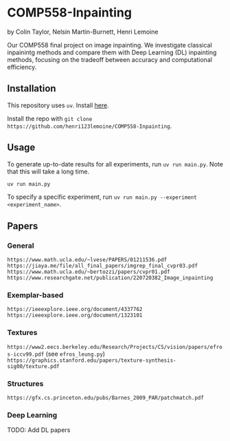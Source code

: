 # COMP558-Inpainting

by Colin Taylor, Nelsin Martin-Burnett, Henri Lemoine

Our COMP558 final project on image inpainting. We investigate classical inpainintg methods and compare them with Deep Learning (DL) inpainting methods, focusing on the tradeoff between accuracy and computational efficiency.

## Installation

This repository uses `uv`. Install [here](https://docs.astral.sh/uv/getting-started/installation/).

Install the repo with `git clone https://github.com/henri123lemoine/COMP558-Inpainting`.

## Usage

To generate up-to-date results for all experiments, run `uv run main.py`. Note that this will take a long time.
```bash
uv run main.py
```
To specify a specific experiment, run `uv run main.py --experiment <experiment_name>`.

## Papers

### General

`https://www.math.ucla.edu/~lvese/PAPERS/01211536.pdf`
`https://jiaya.me/file/all_final_papers/imgrep_final_cvpr03.pdf`
`https://www.math.ucla.edu/~bertozzi/papers/cvpr01.pdf`
`https://www.researchgate.net/publication/220720382_Image_inpainting`

### Exemplar-based

`https://ieeexplore.ieee.org/document/4337762`
`https://ieeexplore.ieee.org/document/1323101`

### Textures

`https://www2.eecs.berkeley.edu/Research/Projects/CS/vision/papers/efros-iccv99.pdf` (see `efros_leung.py`)
`https://graphics.stanford.edu/papers/texture-synthesis-sig00/texture.pdf`

### Structures

`https://gfx.cs.princeton.edu/pubs/Barnes_2009_PAR/patchmatch.pdf`

### Deep Learning

TODO: Add DL papers
